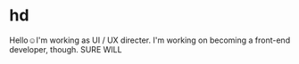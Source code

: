 # hd
Hello☺I'm working as UI / UX directer.  I'm working on becoming a front-end developer, though. SURE WILL
